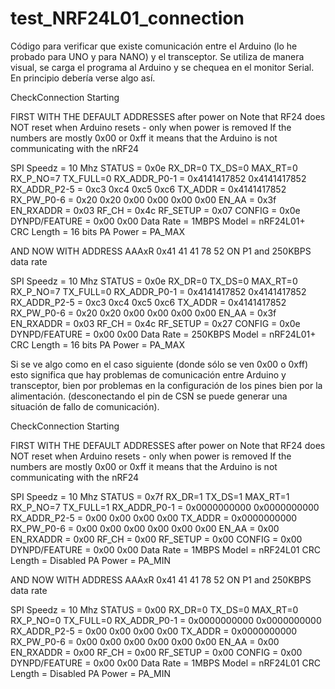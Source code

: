 # test_NRF24L01_connection
Código para verificar que existe comunicación entre el Arduino (lo he probado para UNO y para NANO) y el transceptor. Se utiliza de manera visual, se carga el programa al Arduino y se chequea en el monitor Serial. En principio debería verse algo así.

CheckConnection Starting

FIRST WITH THE DEFAULT ADDRESSES after power on
  Note that RF24 does NOT reset when Arduino resets - only when power is removed
  If the numbers are mostly 0x00 or 0xff it means that the Arduino is not
     communicating with the nRF24

SPI Speedz	 = 10 Mhz
STATUS		 = 0x0e RX_DR=0 TX_DS=0 MAX_RT=0 RX_P_NO=7 TX_FULL=0
RX_ADDR_P0-1	 = 0x4141417852 0x4141417852
RX_ADDR_P2-5	 = 0xc3 0xc4 0xc5 0xc6
TX_ADDR		 = 0x4141417852
RX_PW_P0-6	 = 0x20 0x20 0x00 0x00 0x00 0x00
EN_AA		 = 0x3f
EN_RXADDR	 = 0x03
RF_CH		 = 0x4c
RF_SETUP	 = 0x07
CONFIG		 = 0x0e
DYNPD/FEATURE	 = 0x00 0x00
Data Rate	 = 1MBPS
Model		 = nRF24L01+
CRC Length	 = 16 bits
PA Power	 = PA_MAX


AND NOW WITH ADDRESS AAAxR  0x41 41 41 78 52   ON P1
 and 250KBPS data rate

SPI Speedz	 = 10 Mhz
STATUS		 = 0x0e RX_DR=0 TX_DS=0 MAX_RT=0 RX_P_NO=7 TX_FULL=0
RX_ADDR_P0-1	 = 0x4141417852 0x4141417852
RX_ADDR_P2-5	 = 0xc3 0xc4 0xc5 0xc6
TX_ADDR		 = 0x4141417852
RX_PW_P0-6	 = 0x20 0x20 0x00 0x00 0x00 0x00
EN_AA		 = 0x3f
EN_RXADDR	 = 0x03
RF_CH		 = 0x4c
RF_SETUP	 = 0x27
CONFIG		 = 0x0e
DYNPD/FEATURE	 = 0x00 0x00
Data Rate	 = 250KBPS
Model		 = nRF24L01+
CRC Length	 = 16 bits
PA Power	 = PA_MAX

Si se ve algo como en el caso siguiente (donde sólo se ven 0x00 o 0xff) esto significa que hay problemas de comunicación entre Arduino y transceptor, bien por problemas en la configuración de los pines bien por la alimentación. (desconectando el pin de CSN se puede generar una situación de fallo de comunicación).

CheckConnection Starting

FIRST WITH THE DEFAULT ADDRESSES after power on
  Note that RF24 does NOT reset when Arduino resets - only when power is removed
  If the numbers are mostly 0x00 or 0xff it means that the Arduino is not
     communicating with the nRF24

SPI Speedz	 = 10 Mhz
STATUS		 = 0x7f RX_DR=1 TX_DS=1 MAX_RT=1 RX_P_NO=7 TX_FULL=1
RX_ADDR_P0-1	 = 0x0000000000 0x0000000000
RX_ADDR_P2-5	 = 0x00 0x00 0x00 0x00
TX_ADDR		 = 0x0000000000
RX_PW_P0-6	 = 0x00 0x00 0x00 0x00 0x00 0x00
EN_AA		 = 0x00
EN_RXADDR	 = 0x00
RF_CH		 = 0x00
RF_SETUP	 = 0x00
CONFIG		 = 0x00
DYNPD/FEATURE	 = 0x00 0x00
Data Rate	 = 1MBPS
Model		 = nRF24L01
CRC Length	 = Disabled
PA Power	 = PA_MIN


AND NOW WITH ADDRESS AAAxR  0x41 41 41 78 52   ON P1
 and 250KBPS data rate

SPI Speedz	 = 10 Mhz
STATUS		 = 0x00 RX_DR=0 TX_DS=0 MAX_RT=0 RX_P_NO=0 TX_FULL=0
RX_ADDR_P0-1	 = 0x0000000000 0x0000000000
RX_ADDR_P2-5	 = 0x00 0x00 0x00 0x00
TX_ADDR		 = 0x0000000000
RX_PW_P0-6	 = 0x00 0x00 0x00 0x00 0x00 0x00
EN_AA		 = 0x00
EN_RXADDR	 = 0x00
RF_CH		 = 0x00
RF_SETUP	 = 0x00
CONFIG		 = 0x00
DYNPD/FEATURE	 = 0x00 0x00
Data Rate	 = 1MBPS
Model		 = nRF24L01
CRC Length	 = Disabled
PA Power	 = PA_MIN




